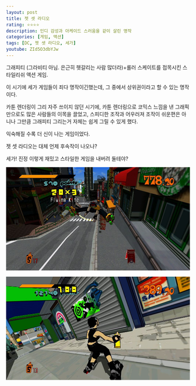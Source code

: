 ```yaml
---
layout: post
title: 젯 셋 라디오
rating: ⭐️⭐️⭐️⭐️
description: 인디 감성과 아케이드 스러움을 같이 살린 명작
categories: [게임, 액션]
tags: [DC, 젯 셋 라디오, 세가]
youtube: ZId5O3dbYJw
---
```


그래피티 (그라비티 아님. 은근히 헷갈리는 사람 많더라)+롤러 스케이트를 접목시킨 스타일리쉬 액션 게임.

이 시기에 세가 게임들이 죄다 명작이긴했는데, 그 중에서 상위권이라고 할 수 있는 명작이다.

카툰 렌더링이 그리 자주 쓰이지 않던 시기에, 카툰 렌더링으로 코믹스 느낌을 낸 그래픽만으로도 많은 사람들의 이목을 끌었고, 스피디한 조작과 어우러져 조작이 쉬운편은 아니나 그만큼 그래피티 그리는거 자체는 쉽게 그릴 수 있게 했다.

익숙해질 수록 더 신이 나는 게임이었다.

젯 셋 라디오는 대체 언제 후속작이 나오나?

세가! 진정 이렇게 재밌고 스타일한 게임을 내버려 둘테야?

![JET SET RADIO](../../images/2014/jet_set_radio_00.jpg)

![JET SET RADIO](../../images/2014/jet_set_radio_01.jpg)
